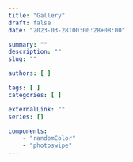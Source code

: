 ```yaml
---
title: "Gallery"
draft: false
date: "2023-03-28T00:00:28+08:00"

summary: ""
description: ""
slug: ""

authors: [ ]

tags: [ ]
categories: [ ]

externalLink: ""
series: []

components:
    - "randomColor"
    - "photoswipe"
---
```

